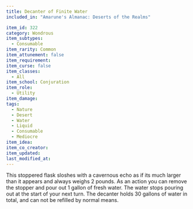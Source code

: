 ```yaml
---
title: Decanter of Finite Water
included_in: "Amarune's Almanac: Deserts of the Realms"

item_id: 322
category: Wondrous
item_subtypes: 
  - Consumable
item_rarity: Common
item_attunement: false
item_requirement: 
item_curse: false
item_classes: 
  - All
item_school: Conjuration
item_role: 
  - Utility
item_damage: 
tags:
  - Nature
  - Desert
  - Water
  - Liquid
  - Consumable
  - Mediocre
item_idea: 
item_co_creator: 
item_updated: 
last_modified_at: 
---
```


This stoppered flask sloshes with a cavernous echo as if its much larger than it appears and always weighs 2 pounds. As an action you can remove the stopper and pour out 1 gallon of fresh water. The water stops pouring out at the start of your next turn. The decanter holds 30 gallons of water in total, and can not be refilled by normal means.
